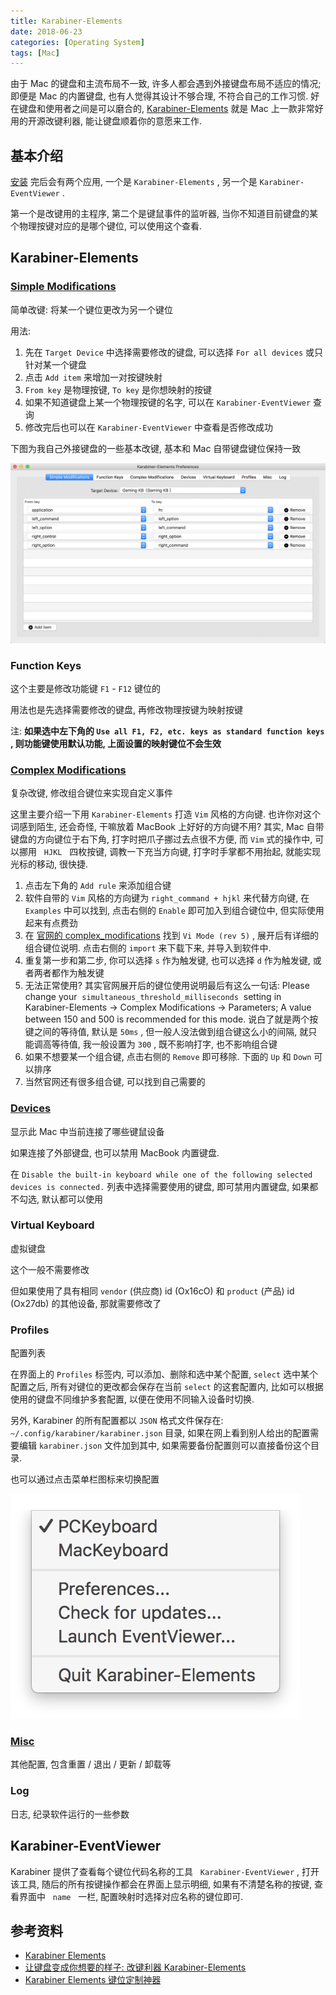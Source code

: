 ```yaml
---
title: Karabiner-Elements
date: 2018-06-23
categories: [Operating System]
tags: [Mac]
---
```


由于 Mac 的键盘和主流布局不一致, 许多人都会遇到外接键盘布局不适应的情况; 即便是 Mac 的内置键盘, 也有人觉得其设计不够合理, 不符合自己的工作习惯. 好在键盘和使用者之间是可以磨合的, [Karabiner-Elements](https://pqrs.org/osx/karabiner/) 就是 Mac 上一款非常好用的开源改键利器, 能让键盘顺着你的意愿来工作.

## 基本介绍

[安装](https://pqrs.org/osx/karabiner/document.html#usage) 完后会有两个应用, 一个是 `Karabiner-Elements` , 另一个是 `Karabiner-EventViewer` .

第一个是改键用的主程序, 第二个是键鼠事件的监听器, 当你不知道目前键盘的某个物理按键对应的是哪个键位, 可以使用这个查看.

## Karabiner-Elements

### [Simple Modifications](https://pqrs.org/osx/karabiner/document.html#configuration-simple-modifications)

简单改键: 将某一个键位更改为另一个键位

用法:

1. 先在 `Target Device` 中选择需要修改的键盘, 可以选择 `For all devices` 或只针对某一个键盘
2. 点击 `Add item` 来增加一对按键映射
3. `From key` 是物理按键, `To key` 是你想映射的按键
4. 如果不知道键盘上某一个物理按键的名字, 可以在 `Karabiner-EventViewer` 查询
5. 修改完后也可以在 `Karabiner-EventViewer` 中查看是否修改成功

下图为我自己外接键盘的一些基本改键, 基本和 Mac 自带键盘键位保持一致

![](https://raw.githubusercontent.com/HenryTSZ/img/master/post/mac/026.png)

### Function Keys

这个主要是修改功能键 `F1` - `F12` 键位的

用法也是先选择需要修改的键盘, 再修改物理按键为映射按键

注: **如果选中左下角的 `Use all F1, F2, etc. keys as standard function keys` , 则功能键使用默认功能, 上面设置的映射键位不会生效**

### [Complex Modifications](https://pqrs.org/osx/karabiner/document.html#configuration-complex-modifications)

复杂改键, 修改组合键位来实现自定义事件

这里主要介绍一下用 `Karabiner-Elements` 打造 `Vim` 风格的方向键. 也许你对这个词感到陌生, 还会奇怪, 干嘛放着 MacBook 上好好的方向键不用? 其实, Mac 自带键盘的方向键位于右下角, 打字时把爪子挪过去点很不方便, 而 `Vim` 式的操作中, 可以挪用   `HJKL`   四枚按键, 调教一下充当方向键, 打字时手掌都不用抬起, 就能实现光标的移动, 很快捷.

1. 点击左下角的 `Add rule` 来添加组合键
2. 软件自带的 `Vim` 风格的方向键为 `right_command + hjkl` 来代替方向键, 在 `Examples` 中可以找到, 点击右侧的 `Enable` 即可加入到组合键位中, 但实际使用起来有点费劲
3. 在 [官网的 complex_modifications](https://pqrs.org/osx/karabiner/complex_modifications/#emulation-modes) 找到 `Vi Mode (rev 5)` , 展开后有详细的组合键位说明. 点击右侧的 `import` 来下载下来, 并导入到软件中.
4. 重复第一步和第二步, 你可以选择 `s` 作为触发键, 也可以选择 `d` 作为触发键, 或者两者都作为触发键
5. 无法正常使用? 其实官网展开后的键位使用说明最后有这么一句话: Please change your  `simultaneous_threshold_milliseconds`  setting in Karabiner-Elements → Complex Modifications → Parameters; A value between 150 and 500 is recommended for this mode. 说白了就是两个按键之间的等待值, 默认是 `50ms` , 但一般人没法做到组合键这么小的间隔, 就只能调高等待值, 我一般设置为 `300` , 既不影响打字, 也不影响组合键
6. 如果不想要某一个组合键, 点击右侧的 `Remove` 即可移除. 下面的 `Up` 和 `Down` 可以排序
7. 当然官网还有很多组合键, 可以找到自己需要的

### [Devices](https://pqrs.org/osx/karabiner/document.html#configuration-devices)

显示此 Mac 中当前连接了哪些键鼠设备

如果连接了外部键盘, 也可以禁用 MacBook 内置键盘.

在 `Disable the built-in keyboard while one of the following selected devices is connected.` 列表中选择需要使用的键盘, 即可禁用内置键盘, 如果都不勾选, 默认都可以使用

### Virtual Keyboard

虚拟键盘

这个一般不需要修改

但如果使用了具有相同 `vendor` (供应商) id (Ox16cO) 和 `product` (产品) id (Ox27db) 的其他设备, 那就需要修改了

### Profiles

配置列表

在界面上的 `Profiles` 标签内, 可以添加、删除和选中某个配置, `select` 选中某个配置之后, 所有对键位的更改都会保存在当前 `select` 的这套配置内, 比如可以根据使用的键盘不同维护多套配置, 以便在使用不同输入设备时切换.

另外, Karabiner 的所有配置都以 `JSON` 格式文件保存在: `~/.config/karabiner/karabiner.json` 目录, 如果在网上看到别人给出的配置需要编辑 `karabiner.json` 文件加到其中, 如果需要备份配置则可以直接备份这个目录.

也可以通过点击菜单栏图标来切换配置

![](https://raw.githubusercontent.com/HenryTSZ/img/master/post/mac/027.png)

### [Misc](https://pqrs.org/osx/karabiner/document.html#quit)

其他配置, 包含重置 / 退出 / 更新 / 卸载等

### Log

日志, 纪录软件运行的一些参数

## Karabiner-EventViewer

Karabiner 提供了查看每个键位代码名称的工具   `Karabiner-EventViewer` , 打开该工具, 随后的所有按键操作都会在界面上显示明细, 如果有不清楚名称的按键, 查看界面中   `name`   一栏, 配置映射时选择对应名称的键位即可.

## 参考资料

- [Karabiner Elements](https://pqrs.org/osx/karabiner/document.html)
- [让键盘变成你想要的样子: 改键利器 Karabiner-Elements](https://sspai.com/post/42921s)
- [Karabiner Elements 键位定制神器](https://www.jianshu.com/p/47d5de7f12bc)
